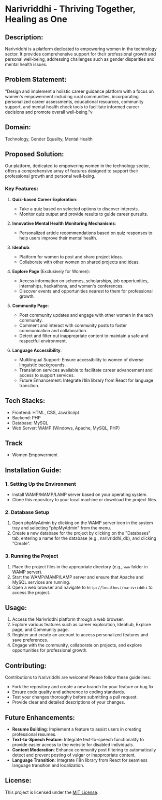 # Narivriddhi - Thriving Together, Healing as One

## Description:
Narivriddhi is a platform dedicated to empowering women in the technology sector. It provides comprehensive support for their professional growth and personal well-being, addressing challenges such as gender disparities and mental health issues.

## Problem Statement:
"Design and implement a holistic career guidance platform with a focus on women's empowerment including rural communities, incorporating personalized career assessments, educational resources, community support, and mental health check tools to facilitate informed career decisions and promote overall well-being."v

## Domain:
Technology, Gender Equality, Mental Health

## Proposed Solution:
Our platform, dedicated to empowering women in the technology sector, offers a comprehensive array of features designed to support their professional growth and personal well-being.

### Key Features:

1. **Quiz-based Career Exploration**:
   - Take a quiz based on selected options to discover interests.
   - Monitor quiz output and provide results to guide career pursuits.

2. **Innovative Mental Health Monitoring Mechanisms**: 
   - Personalized article recommendations based on quiz responses to help users improve their mental health.

3. **Ideahub**:
   - Platform for women to post and share project ideas.
   - Collaborate with other women on shared projects and ideas.

4. **Explore Page** (Exclusively for Women):
   - Access information on schemes, scholarships, job opportunities, internships, hackathons, and women's conferences.
   - Discover events and opportunities nearest to them for professional growth.

5. **Community Page**:
   - Post community updates and engage with other women in the tech community.
   - Comment and interact with community posts to foster communication and collaboration.
   - Detect and filter out inappropriate content to maintain a safe and respectful environment.

6. **Language Accessibility**:
   - Multilingual Support: Ensure accessibility to women of diverse linguistic backgrounds.
   - Translation services available to facilitate career advancement and access to support services.
   - Future Enhancement: Integrate i18n library from React for language transition.

## Tech Stacks:
- Frontend: HTML, CSS, JavaScript
- Backend: PHP
- Database: MySQL
- Web Server: WAMP (Windows, Apache, MySQL, PHP)
  
## Track
- Women Empowerment

## Installation Guide:
### 1. Setting Up the Environment
- Install WAMP/MAMP/LAMP server based on your operating system.
- Clone this repository to your local machine or download the project files.

### 2. Database Setup
1. Open phpMyAdmin by clicking on the WAMP server icon in the system tray and selecting "phpMyAdmin" from the menu.
2. Create a new database for the project by clicking on the "Databases" tab, entering a name for the database (e.g., narivriddhi_db), and clicking "Create".

### 3. Running the Project
1. Place the project files in the appropriate directory (e.g., `www` folder in WAMP server).
2. Start the WAMP/MAMP/LAMP server and ensure that Apache and MySQL services are running.
3. Open a web browser and navigate to `http://localhost/narivriddhi` to access the project.

## Usage:
1. Access the Narivriddhi platform through a web browser.
2. Explore various features such as career exploration, Ideahub, Explore page, and Community page.
3. Register and create an account to access personalized features and save preferences.
4. Engage with the community, collaborate on projects, and explore opportunities for professional growth.

## Contributing:
Contributions to Narivriddhi are welcome! Please follow these guidelines:
- Fork the repository and create a new branch for your feature or bug fix.
- Ensure code quality and adherence to coding standards.
- Test your changes thoroughly before submitting a pull request.
- Provide clear and detailed descriptions of your changes.

## Future Enhancements:
- **Resume Building**: Implement a feature to assist users in creating professional resumes.
- **Text-to-Speech Feature**: Integrate text-to-speech functionality to provide easier access to the website for disabled individuals.
- **Content Moderation**: Enhance community post filtering to automatically detect and prevent posting of vulgar or inappropriate content.
- **Language Transition**: Integrate i18n library from React for seamless language transition and localization.

## License:
This project is licensed under the [MIT License](LICENSE).
